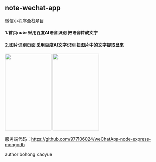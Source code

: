 ## note-wechat-app
微信小程序全栈项目

#### 1.首页note 采用百度AI语音识别 把语音转成文字
#### 2.图片识别页面 采用百度AI文字识别 把图片中的文字提取出来
<img src="http://47.101.181.98/0.png" height="250px" width="150px">
<img src="http://47.101.181.98/1.png" height="250px" width="150px">


服务端代码：https://github.com/977106024/weChatApp-node-express-mongodb

author bohong xiaoyue
